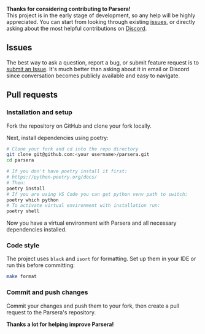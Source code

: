 **Thanks for considering contributing to Parsera!**   
This project is in the early stage of development, so any help will be highly appreciated. You can start from looking through existing [issues](https://github.com/raznem/parsera/issues), or directly asking about the most helpful contributions on [Discord](https://discord.gg/gYXwgQaT7p).

## Issues
The best way to ask a question, report a bug, or submit feature request is to [submit an Issue](https://github.com/raznem/parsera/issues/new). It's much better than asking about it in email or Discord since conversation becomes publicly available and easy to navigate.

## Pull requests
### Installation and setup
Fork the repository on GitHub and clone your fork locally.  

Next, install dependencies using poetry:
```bash
# Clone your fork and cd into the repo directory
git clone git@github.com:<your username>/parsera.git
cd parsera

# If you don't have poetry install it first:
# https://python-poetry.org/docs/
# Then:
poetry install
# If you are using VS Code you can get python venv path to switch:
poetry which python
# To activate virtual environment with installation run:
poetry shell
```
Now you have a virtual environment with Parsera and all necessary dependencies installed.

### Code style
The project uses `black` and `isort` for formatting. Set up them in your IDE or run this before committing:
```bash
make format
```

### Commit and push changes
Commit your changes and push them to your fork, then create a pull request to the Parsera's repository.


**Thanks a lot for helping improve Parsera!**
